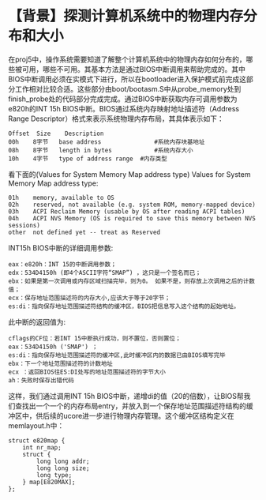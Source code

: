 # 【背景】探测计算机系统中的物理内存分布和大小 

在proj5中，操作系统需要知道了解整个计算机系统中的物理内存如何分布的，哪些被可用，哪些不可用。其基本方法是通过BIOS中断调用来帮助完成的。其中BIOS中断调用必须在实模式下进行，所以在bootloader进入保护模式前完成这部分工作相对比较合适。这些部分由boot/bootasm.S中从probe_memory处到finish_probe处的代码部分完成完成。通过BIOS中断获取内存可调用参数为e820h的INT 15h BIOS中断。BIOS通过系统内存映射地址描述符（Address Range Descriptor）格式来表示系统物理内存布局，其具体表示如下：

    Offset  Size    Description     
    00h    8字节   base address    			#系统内存块基地址
    08h    8字节   length in bytes 			#系统内存大小
    10h    4字节   type of address range 	#内存类型

看下面的(Values for System Memory Map address type) 
Values for System Memory Map address type:

	01h    memory, available to OS
	02h    reserved, not available (e.g. system ROM, memory-mapped device)
	03h    ACPI Reclaim Memory (usable by OS after reading ACPI tables)
	04h    ACPI NVS Memory (OS is required to save this memory between NVS sessions)
    other  not defined yet -- treat as Reserved

INT15h BIOS中断的详细调用参数: 

    eax：e820h：INT 15的中断调用参数；
    edx：534D4150h (即4个ASCII字符“SMAP”) ，这只是一个签名而已；
    ebx：如果是第一次调用或内存区域扫描完毕，则为0。 如果不是，则存放上次调用之后的计数值；
    ecx：保存地址范围描述符的内存大小,应该大于等于20字节；
    es:di：指向保存地址范围描述符结构的缓冲区，BIOS把信息写入这个结构的起始地址。


此中断的返回值为: 

    cflags的CF位：若INT 15中断执行成功，则不置位，否则置位； 
    eax：534D4150h ('SMAP') ；
    es:di：指向保存地址范围描述符的缓冲区,此时缓冲区内的数据已由BIOS填写完毕 
    ebx：下一个地址范围描述符的计数地址 
    ecx	：返回BIOS往ES:DI处写的地址范围描述符的字节大小 
    ah：失败时保存出错代码

这样，我们通过调用INT 15h BIOS中断，递增di的值（20的倍数），让BIOS帮我们查找出一个一个的内存布局entry，并放入到一个保存地址范围描述符结构的缓冲区中，供后续的ucore进一步进行物理内存管理。这个缓冲区结构定义在memlayout.h中：

    struct e820map {
        int nr_map;
        struct {
            long long addr;
            long long size;
            long type;
        } map[E820MAX];
    };
